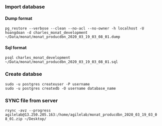 ### Import database
#### Dump format
`pg_restore --verbose --clean --no-acl --no-owner -h localhost -U hoangdoan -d charles_monat_development ~/Data/monat/monat_producdbn_2020_03_19_03_08_01.dump`
#### Sql format
`psql charles_monat_development ~/Data/monat/monat_producdbn_2020_03_19_03_08_01.sql`

### Create databse
```
sudo -u postgres createuser -P username
sudo -u postgres createdb -O username database_name
```
### SYNC file from server
`rsync -avz --progress agilelab@13.250.205.163:/home/agilelab/monat_producdbn_2020_03_19_03_08_01.zip ~/Desktop/`
